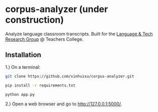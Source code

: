 # corpus-analyzer (under construction)
Analyze language classroom transcripts. Built for the [Language & Tech Research Group](https://sites.google.com/tc.columbia.edu/al-tesol-language-technology/projects/altec-learner-corpus?authuser=0) @ Teachers College.


## Installation
1.) On a terminal:
   ```bash
   git clone https://github.com/xinhuixu/corpus-analyzer.git
   ```
   ```bash
   pip install -r requirements.txt
   ```
   ```bash
   python app.py
   ```
2.) Open a web browser and go to http://127.0.0.1:5000/.

